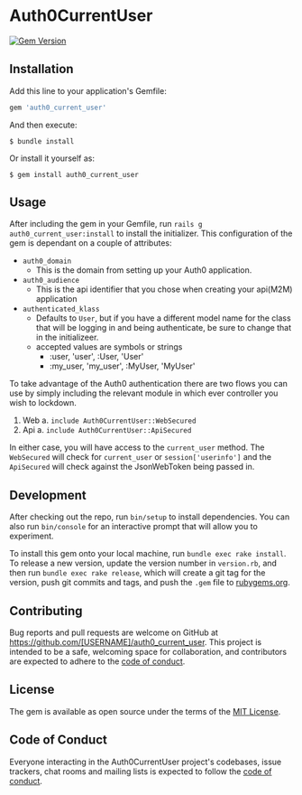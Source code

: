 # Auth0CurrentUser
[![Gem Version](https://badge.fury.io/rb/auth0_current_user.svg)](https://badge.fury.io/rb/auth0_current_user)

## Installation

Add this line to your application's Gemfile:

```ruby
gem 'auth0_current_user'
```

And then execute:

    $ bundle install

Or install it yourself as:

    $ gem install auth0_current_user

## Usage

After including the gem in your Gemfile, run `rails g auth0_current_user:install` to install the initializer. This configuration of the gem is dependant on a couple of attributes:
  * `auth0_domain`
    * This is the domain from setting up your Auth0 application.
  * `auth0_audience`
    * This is the api identifier that you chose when creating your api(M2M) application
  * `authenticated_klass`
    * Defaults to `User`, but if you have a different model name for the class that will be logging in and being authenticate, be sure to change that in the initializeer.
    * accepted values are symbols or strings
      * :user, 'user', :User, 'User'
      * :my_user, 'my_user', :MyUser, 'MyUser'

To take advantage of the Auth0 authentication there are two flows you can use by simply including the relevant module in which ever controller you wish to lockdown.
1. Web
  a. `include Auth0CurrentUser::WebSecured` 
3. Api
  a. `include Auth0CurrentUser::ApiSecured` 
  
In either case, you will have access to the `current_user` method. The `WebSecured` will check for `current_user` or `session['userinfo']` and the `ApiSecured` will check against the JsonWebToken being passed in.

## Development

After checking out the repo, run `bin/setup` to install dependencies. You can also run `bin/console` for an interactive prompt that will allow you to experiment.

To install this gem onto your local machine, run `bundle exec rake install`. To release a new version, update the version number in `version.rb`, and then run `bundle exec rake release`, which will create a git tag for the version, push git commits and tags, and push the `.gem` file to [rubygems.org](https://rubygems.org).

## Contributing

Bug reports and pull requests are welcome on GitHub at https://github.com/[USERNAME]/auth0_current_user. This project is intended to be a safe, welcoming space for collaboration, and contributors are expected to adhere to the [code of conduct](https://github.com/[USERNAME]/auth0_current_user/blob/master/CODE_OF_CONDUCT.md).


## License

The gem is available as open source under the terms of the [MIT License](https://opensource.org/licenses/MIT).

## Code of Conduct

Everyone interacting in the Auth0CurrentUser project's codebases, issue trackers, chat rooms and mailing lists is expected to follow the [code of conduct](https://github.com/[USERNAME]/auth0_current_user/blob/master/CODE_OF_CONDUCT.md).
